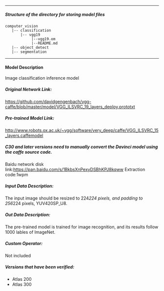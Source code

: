 *******************************************************************************
##### Structure of the directory for storing model files
```
computer_vision
   |-- classification
       |-- vgg19
            |--vgg19.om
            |--README.md
   |-- object_detect
   |-- segmentation
```
*******************************************************************************

#### Model Description
Image classification inference model

##### Original Network Link:
https://github.com/davidgengenbach/vgg-caffe/blob/master/model/VGG_ILSVRC_19_layers_deploy.prototxt

##### Pre-trained Model Link:
http://www.robots.ox.ac.uk/~vgg/software/very_deep/caffe/VGG_ILSVRC_15_layers.caffemodel

##### C30 and later versions need to manually convert the Davinci model using the caffe source code.
Baidu network disk link:https://pan.baidu.com/s/1BkbsXnPexyDSBhKPJ8kqww Extraction code:1wpm

##### Input Data Description:
The input image should be resized to 224*224 pixels, and padding to 256*224 pixels, YUV420SP_U8.

##### Out Data Description:
The pre-trained model is trained for image recognition, and its results follow 1000 lables of ImageNet.

##### Custom Operator:
Not included

##### Versions that have been verified: 
- Atlas 200
- Atlas 300

